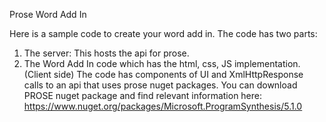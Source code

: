 Prose Word Add In

Here is a sample code to create your word add in.
The code has two parts:
1. The server: This hosts the api for prose.
2. The Word Add In code which has the html, css, JS implementation. (Client side)
The code has components of UI and XmlHttpResponse calls to an api that uses prose nuget packages.
You can download PROSE nuget package and find relevant information here:
https://www.nuget.org/packages/Microsoft.ProgramSynthesis/5.1.0



